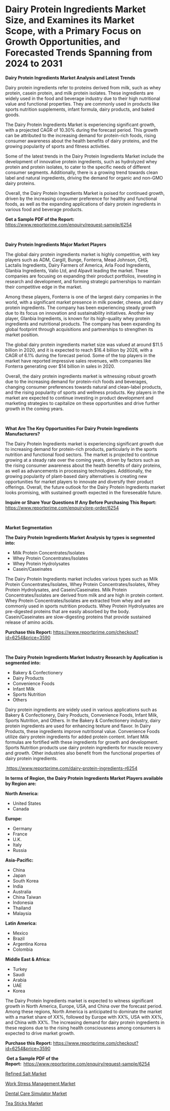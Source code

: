 <p><h1>Dairy Protein Ingredients Market Size, and Examines its Market Scope, with a Primary Focus on Growth Opportunities, and Forecasted Trends Spanning from 2024 to 2031</h1></p><p><strong>Dairy Protein Ingredients Market Analysis and Latest Trends</strong></p>
<p><p>Dairy protein ingredients refer to proteins derived from milk, such as whey protein, casein protein, and milk protein isolates. These ingredients are widely used in the food and beverage industry due to their high nutritional value and functional properties. They are commonly used in products like sports nutrition supplements, infant formula, dairy products, and baked goods.</p><p>The Dairy Protein Ingredients Market is experiencing significant growth, with a projected CAGR of 10.30% during the forecast period. This growth can be attributed to the increasing demand for protein-rich foods, rising consumer awareness about the health benefits of dairy proteins, and the growing popularity of sports and fitness activities.</p><p>Some of the latest trends in the Dairy Protein Ingredients Market include the development of innovative protein ingredients, such as hydrolyzed whey protein and protein isolates, to cater to the specific needs of different consumer segments. Additionally, there is a growing trend towards clean label and natural ingredients, driving the demand for organic and non-GMO dairy proteins.</p><p>Overall, the Dairy Protein Ingredients Market is poised for continued growth, driven by the increasing consumer preference for healthy and functional foods, as well as the expanding applications of dairy protein ingredients in various food and beverage products.</p></p>
<p><strong>Get a Sample PDF of the Report:&nbsp;</strong> <a href="https://www.reportprime.com/enquiry/request-sample/6254">https://www.reportprime.com/enquiry/request-sample/6254</a></p>
<p>&nbsp;</p>
<p><strong>Dairy Protein Ingredients Major Market Players</strong></p>
<p><p>The global dairy protein ingredients market is highly competitive, with key players such as ADM, Cargill, Bunge, Fonterra, Mead Johnson, CHS, Lactalis Ingredients, Dairy Farmers of America, Arla Food Ingredients, Glanbia Ingredients, Valio Ltd, and Alpavit leading the market. These companies are focusing on expanding their product portfolios, investing in research and development, and forming strategic partnerships to maintain their competitive edge in the market.</p><p>Among these players, Fonterra is one of the largest dairy companies in the world, with a significant market presence in milk powder, cheese, and dairy protein ingredients. The company has been experiencing steady growth due to its focus on innovation and sustainability initiatives. Another key player, Glanbia Ingredients, is known for its high-quality whey protein ingredients and nutritional products. The company has been expanding its global footprint through acquisitions and partnerships to strengthen its market position.</p><p>The global dairy protein ingredients market size was valued at around $11.5 billion in 2020, and it is expected to reach $16.4 billion by 2026, with a CAGR of 6.1% during the forecast period. Some of the top players in the market have reported impressive sales revenues, with companies like Fonterra generating over $14 billion in sales in 2020.</p><p>Overall, the dairy protein ingredients market is witnessing robust growth due to the increasing demand for protein-rich foods and beverages, changing consumer preferences towards natural and clean-label products, and the rising popularity of sports and wellness products. Key players in the market are expected to continue investing in product development and marketing strategies to capitalize on these opportunities and drive further growth in the coming years.</p></p>
<p>&nbsp;</p>
<p><strong>What Are The Key Opportunities For Dairy Protein Ingredients Manufacturers?</strong></p>
<p><p>The Dairy Protein Ingredients market is experiencing significant growth due to increasing demand for protein-rich products, particularly in the sports nutrition and functional food sectors. The market is projected to continue growing at a steady rate over the coming years, driven by factors such as the rising consumer awareness about the health benefits of dairy proteins, as well as advancements in processing technologies. Additionally, the growing popularity of plant-based dairy alternatives is creating new opportunities for market players to innovate and diversify their product offerings. Overall, the future outlook for the Dairy Protein Ingredients market looks promising, with sustained growth expected in the foreseeable future.</p></p>
<p><strong>Inquire or Share Your Questions If Any Before Purchasing This Report:</strong> <a href="https://www.reportprime.com/enquiry/pre-order/6254">https://www.reportprime.com/enquiry/pre-order/6254</a></p>
<p>&nbsp;</p>
<p><strong>Market Segmentation</strong></p>
<p><strong>The Dairy Protein Ingredients Market Analysis by types is segmented into:</strong></p>
<p><ul><li>Milk Protein Concentrates/Isolates</li><li>Whey Protein Concentrates/Isolates</li><li>Whey Protein Hydrolysates</li><li>Casein/Caseinates</li></ul></p>
<p><p>The Dairy Protein Ingredients market includes various types such as Milk Protein Concentrates/Isolates, Whey Protein Concentrates/Isolates, Whey Protein Hydrolysates, and Casein/Caseinates. Milk Protein Concentrates/Isolates are derived from milk and are high in protein content. Whey Protein Concentrates/Isolates are extracted from whey and are commonly used in sports nutrition products. Whey Protein Hydrolysates are pre-digested proteins that are easily absorbed by the body. Casein/Caseinates are slow-digesting proteins that provide sustained release of amino acids.</p></p>
<p><strong>Purchase this Report:&nbsp;</strong><a href="https://www.reportprime.com/checkout?id=6254&price=3590">https://www.reportprime.com/checkout?id=6254&price=3590</a></p>
<p>&nbsp;</p>
<p><strong>The Dairy Protein Ingredients Market Industry Research by Application is segmented into:</strong></p>
<p><ul><li>Bakery & Confectionery</li><li>Dairy Products</li><li>Convenience Foods</li><li>Infant Milk</li><li>Sports Nutrition</li><li>Others</li></ul></p>
<p><p>Dairy protein ingredients are widely used in various applications such as Bakery & Confectionery, Dairy Products, Convenience Foods, Infant Milk, Sports Nutrition, and Others. In the Bakery & Confectionery industry, dairy protein ingredients are used for enhancing texture and flavor. In Dairy Products, these ingredients improve nutritional value. Convenience Foods utilize dairy protein ingredients for added protein content. Infant Milk formulas are fortified with these ingredients for growth and development. Sports Nutrition products use dairy protein ingredients for muscle recovery and growth. Other industries also benefit from the functional properties of dairy protein ingredients.</p></p>
<p><a href="https://www.reportprime.com/dairy-protein-ingredients-r6254">&nbsp;https://www.reportprime.com/dairy-protein-ingredients-r6254</a></p>
<p><strong>In terms of Region, the Dairy Protein Ingredients Market Players available by Region are:</strong></p>
<p>
    <p> <strong> North America: </strong>
        <ul>
            <li>United States</li>
            <li>Canada</li>
        </ul>
        </p> 
    <p> <strong> Europe: </strong>
        <ul>
            <li>Germany</li>
            <li>France</li>
            <li>U.K.</li>
            <li>Italy</li>
            <li>Russia</li>
        </ul>
        </p> 
    <p> <strong> Asia-Pacific: </strong>
        <ul>
            <li>China</li>
            <li>Japan</li>
            <li>South Korea</li>
            <li>India</li>
            <li>Australia</li>
            <li>China Taiwan</li>
            <li>Indonesia</li>
            <li>Thailand</li>
            <li>Malaysia</li>
        </ul>
        </p> 
    <p> <strong> Latin America: </strong>
        <ul>
            <li>Mexico</li>
            <li>Brazil</li>
            <li>Argentina Korea</li>
            <li>Colombia</li>
        </ul>
        </p> 
    <p> <strong> Middle East & Africa: </strong>
        <ul>
            <li>Turkey</li>
            <li>Saudi</li>
            <li>Arabia</li>
            <li>UAE</li>
            <li>Korea</li>
        </ul>
    </p>
    </p>
<p><p>The Dairy Protein Ingredients market is expected to witness significant growth in North America, Europe, USA, and China over the forecast period. Among these regions, North America is anticipated to dominate the market with a market share of XX%, followed by Europe with XX%, USA with XX%, and China with XX%. The increasing demand for dairy protein ingredients in these regions due to the rising health consciousness among consumers is expected to drive market growth.</p></p>
<p><strong>Purchase this Report: </strong><a href="https://www.reportprime.com/checkout?id=6254&price=3590">https://www.reportprime.com/checkout?id=6254&price=3590</a></p>
<p>&nbsp;<strong>Get a Sample PDF of the Report:&nbsp;&nbsp;</strong><a href="https://www.reportprime.com/enquiry/request-sample/6254">https://www.reportprime.com/enquiry/request-sample/6254</a></p>
<p><strong></strong></p>
<p><p><a href="https://github.com/nicoletavirag/Market-Research-Report-List-4/blob/main/refined-salt-market.md">Refined Salt Market</a></p><p><a href="https://issuu.com/reportprime-2/docs/work-stress-management-market-size-2030.pptx">Work Stress Management Market</a></p><p><a href="https://issuu.com/reportprime-2/docs/dental-care-simulator-market-size-2030.pptx">Dental Care Simulator Market</a></p><p><a href="https://github.com/janetchuadff364/Market-Research-Report-List-1/blob/main/tea-sticks-market.md">Tea Sticks Market</a></p></p>
